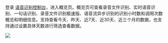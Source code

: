 登录 [语音识别控制台](https://console.cloud.tencent.com/asr)，进入概览页。概览页可查看录音文件识别、实时语音识别、一句话识别、录音文件识别极速版、语音流异步识别的识别小时数和调用次数概览和明细信息。支持查看今天、昨天、近7天、近30天、近三个月的数据，也支持通过设置具体天数进行筛选查看数据。

![](https://main.qcloudimg.com/raw/0ee750d3a3a701aae5d2d093f006007b.png)

    
